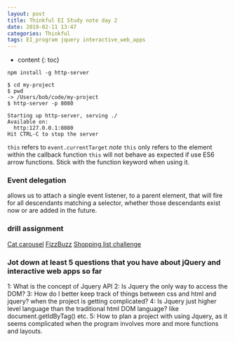 ```yaml
---
layout: post
title: Thinkful EI Study note day 2
date: 2019-02-11 13:47
categories: Thinkful
tags: EI_program jquery interactive_web_apps
---
```


* content
{: toc}


`npm install -g http-server`

```terminal
$ cd my-project
$ pwd
-> /Users/bob/code/my-project
$ http-server -p 8080

Starting up http-server, serving ./
Available on:
  http:127.0.0.1:8080
Hit CTRL-C to stop the server
```

`this` refers to `event.currentTarget`
*note*
`this` only refers to the element within the callback function
`this` will not behave as expected if use ES6 arrow functions. Stick with the function keyword when using it.

### Event delegation

allows us to attach a single event listener, to a parent element, that will fire for all descendants matching a selector, whether those descendants exist now or are added in the future.

### drill assignment
[Cat carousel](https://repl.it/@JizongL/Cat-carousel-jQuery-1)
[FizzBuzz](https://repl.it/@JizongL/return-of-fizz-buzz-1)
[Shopping list challenge](https://github.com/JizongL/shopping-list)

### Jot down at least 5 questions that you have about jQuery and interactive web apps so far
1: What is the concept of Jquery API
2: Is Jquery the only way to access the DOM?
3: How do I better keep track of things between css and html and jquery? when the project is getting complicated?
4: Is Jquery just higher level language than the traditional html DOM language? like document.getIdByTag() etc.
5: How to plan a project with using Jquery, as it seems complicated when the program involves more and more functions and layouts.
